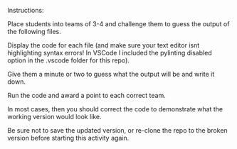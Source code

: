 Instructions:

Place students into teams of 3-4 and challenge them 
to guess the output of the following files.

Display the code for each file (and make sure your
text editor isnt highlighting syntax errors!
In VSCode I included the pylinting disabled
option in the .vscode folder for this repo).

Give them a minute or two to guess what the output will be
and write it down. 

Run the code and award a point to each correct team.

In most cases, then you should correct the code to demonstrate
what the working version would look like.

Be sure not to save the updated version, or re-clone the repo
to the broken version before starting this activity again.